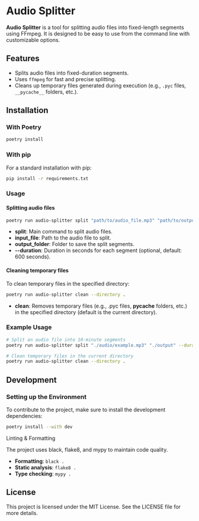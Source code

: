 # Audio Splitter

**Audio Splitter** is a tool for splitting audio files into fixed-length segments using FFmpeg. It is designed to be easy to use from the command line with customizable options.

## Features

- Splits audio files into fixed-duration segments.
- Uses `ffmpeg` for fast and precise splitting.
- Cleans up temporary files generated during execution (e.g., `.pyc` files, `__pycache__` folders, etc.).

## Installation

### With Poetry

```bash
poetry install
```

### With pip

For a standard installation with pip:

```bash
pip install -r requirements.txt
```

### Usage

#### Splitting audio files

```bash
poetry run audio-splitter split "path/to/audio_file.mp3" "path/to/output_folder" --duration 300
```

- **split**: Main command to split audio files.
- **input_file**: Path to the audio file to split.
- **output_folder**: Folder to save the split segments.
- **--duration**: Duration in seconds for each segment (optional, default: 600 seconds).

#### Cleaning temporary files

To clean temporary files in the specified directory:

```bash
poetry run audio-splitter clean --directory .
```

- **clean**: Removes temporary files (e.g., .pyc files, __pycache__ folders, etc.) in the specified directory (default is the current directory).

### Example Usage

```bash
# Split an audio file into 10-minute segments
poetry run audio-splitter split "./audio/example.mp3" "./output" --duration 600

# Clean temporary files in the current directory
poetry run audio-splitter clean --directory .
```

## Development

### Setting up the Environment

To contribute to the project, make sure to install the development dependencies:

```bash
poetry install --with dev
```

Linting & Formatting

The project uses black, flake8, and mypy to maintain code quality.

- **Formatting**: `black .`
- **Static analysis**: `flake8 .`
- **Type checking**: `mypy .`

## License

This project is licensed under the MIT License. See the LICENSE file for more details.

